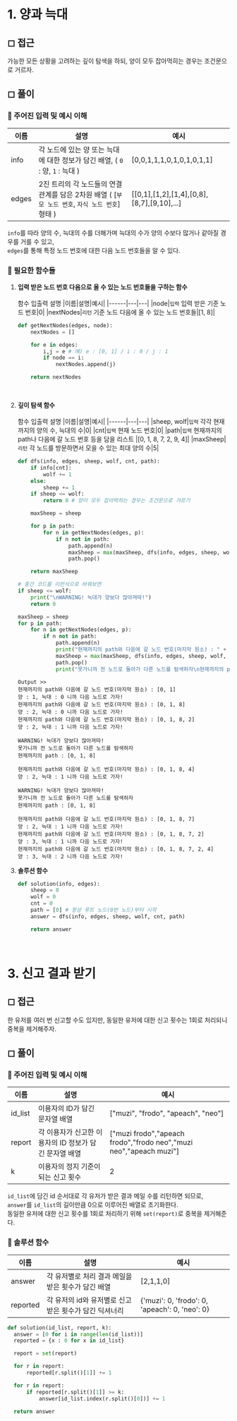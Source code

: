 # 1. 양과 늑대
## ◻ 접근
가능한 모든 상황을 고려하는 깊이 탐색을 하되, 양이 모두 잡아먹히는 경우는 조건문으로 거르자.

## ◻ 풀이
### 📁 주어진 입력 및 예시 이해
|이름|설명|예시|
|------|---|---|
|info|각 노드에 있는 양 또는 늑대에 대한 정보가 담긴 배열, ( `0` : 양, `1` : 늑대 )|[0,0,1,1,1,0,1,0,1,0,1,1]|
|edges|2진 트리의 각 노드들의 연결 관계를 담은 2차원 배열 ( [`부모 노드 번호`, `자식 노드 번호`] 형태 )|[[0,1],[1,2],[1,4],[0,8],[8,7],[9,10],...]|

`info`를 따라 양의 수, 늑대의 수를 더해가며 늑대의 수가 양의 수보다 많거나 같아질 경우를 거를 수 있고,<br />
`edges`를 통해 특정 노드 번호에 대한 다음 노드 번호들을 알 수 있다.

### 📁 필요한 함수들
1. **입력 받은 노드 번호 다음으로 올 수 있는 노드 번호들을 구하는 함수**<br /><br />
    함수 입출력 설명
    |이름|설명|예시|
    |------|---|---|
    |node|`입력` 입력 받은 기준 노드 번호|0|
    |nextNodes|`리턴` 기준 노드 다음에 올 수 있는 노드 번호들|[1, 8]|
    ```python
    def getNextNodes(edges, node):
        nextNodes = []

        for e in edges:
            i,j = e # 예) e : [0, 1] / i : 0 / j : 1
            if node == i:
                nextNodes.append(j)

        return nextNodes
    ```
    <br />
2. **깊이 탐색 함수**<br /><br />
    함수 입출력 설명
    |이름|설명|예시|
    |------|---|---|
    |sheep, wolf|`입력` 각각 현재까지의 양의 수, 늑대의 수|0|
    |cnt|`입력` 현재 노드 번호|0|
    |path|`입력` 현재까지의 path나 다음에 갈 노드 번호 등을 담을 리스트 |[0, 1, 8, 7, 2, 9, 4]|
    |maxSheep|`리턴` 각 노드를 방문하면서 모을 수 있는 최대 양의 수|5|

    ```python
    def dfs(info, edges, sheep, wolf, cnt, path):
        if info[cnt]:
            wolf += 1
        else:
            sheep += 1
        if sheep <= wolf:
            return 0 # 양이 모두 잡아먹히는 경우는 조건문으로 거르기

        maxSheep = sheep

        for p in path:
            for n in getNextNodes(edges, p):
                if n not in path:
                    path.append(n)
                    maxSheep = max(maxSheep, dfs(info, edges, sheep, wolf, n, path))
                    path.pop()

        return maxSheep
    ```
    ```python
    # 중간 코드를 이런식으로 바꿔보면
    if sheep <= wolf:
        print("\nWARNING! 늑대가 양보다 많아져따!")
        return 0

    maxSheep = sheep
    for p in path:
        for n in getNextNodes(edges, p):
            if n not in path:
                path.append(n)
                print("현재까지의 path와 다음에 갈 노드 번호(마지막 원소) : " + str(path) + "\n양 : " + str(sheep) +", 늑대 : " + str(wolf) + " 니까 다음 노드로 가자!")
                maxSheep = max(maxSheep, dfs(info, edges, sheep, wolf, n, path))
                path.pop()
                print("못가니까 전 노드로 돌아가 다른 노드를 탐색하자\n현재까지의 path : " + str(path) + "\n")
    ```
    ```
    Output >>
    현재까지의 path와 다음에 갈 노드 번호(마지막 원소) : [0, 1]
    양 : 1, 늑대 : 0 니까 다음 노드로 가자!
    현재까지의 path와 다음에 갈 노드 번호(마지막 원소) : [0, 1, 8]
    양 : 2, 늑대 : 0 니까 다음 노드로 가자!
    현재까지의 path와 다음에 갈 노드 번호(마지막 원소) : [0, 1, 8, 2]
    양 : 2, 늑대 : 1 니까 다음 노드로 가자!

    WARNING! 늑대가 양보다 많아져따!
    못가니까 전 노드로 돌아가 다른 노드를 탐색하자
    현재까지의 path : [0, 1, 8]

    현재까지의 path와 다음에 갈 노드 번호(마지막 원소) : [0, 1, 8, 4]
    양 : 2, 늑대 : 1 니까 다음 노드로 가자!

    WARNING! 늑대가 양보다 많아져따!
    못가니까 전 노드로 돌아가 다른 노드를 탐색하자
    현재까지의 path : [0, 1, 8]

    현재까지의 path와 다음에 갈 노드 번호(마지막 원소) : [0, 1, 8, 7]
    양 : 2, 늑대 : 1 니까 다음 노드로 가자!
    현재까지의 path와 다음에 갈 노드 번호(마지막 원소) : [0, 1, 8, 7, 2]
    양 : 3, 늑대 : 1 니까 다음 노드로 가자!
    현재까지의 path와 다음에 갈 노드 번호(마지막 원소) : [0, 1, 8, 7, 2, 4]
    양 : 3, 늑대 : 2 니까 다음 노드로 가자!
    ```

3. **솔루션 함수**<br />

    ```python
    def solution(info, edges):
        sheep = 0
        wolf = 0
        cnt = 0
        path = [0] # 항상 루트 노드(0번 노드)부터 시작
        answer = dfs(info, edges, sheep, wolf, cnt, path)

        return answer
    ```

<br />

# 3. 신고 결과 받기
## ◻ 접근
한 유저를 여러 번 신고할 수도 있지만, 동일한 유저에 대한 신고 횟수는 1회로 처리되니 중복을 제거해주자.

## ◻ 풀이
### 📁 주어진 입력 및 예시 이해
|이름|설명|예시|
|------|---|---|
|id_list|이용자의 ID가 담긴 문자열 배열|["muzi", "frodo", "apeach", "neo"]|
|report|각 이용자가 신고한 이용자의 ID 정보가 담긴 문자열 배열|["muzi frodo","apeach frodo","frodo neo","muzi neo","apeach muzi"]|
|k|이용자의 정지 기준이 되는 신고 횟수|2|

`id_list`에 담긴 id 순서대로 각 유저가 받은 결과 메일 수를 리턴하면 되므로,<br />
`answer`를 `id_list`의 길이만큼 0으로 이루어진 배열로 초기화한다.<br />
동일한 유저에 대한 신고 횟수를 1회로 처리하기 위해 `set(report)`로 중복을 제거해준다.

### 📁 솔루션 함수
|이름|설명|예시|
|------|---|---|
|answer|각 유저별로 처리 결과 메일을 받은 횟수가 담긴 배열|[2,1,1,0]|
|reported|각 유저의 id와 유저별로 신고 받은 횟수가 담긴 딕셔너리|{'muzi': 0, 'frodo': 0, 'apeach': 0, 'neo': 0}|
```python
def solution(id_list, report, k):
  answer = [0 for i in range(len(id_list))]
  reported = {x : 0 for x in id_list}

  report = set(report)

  for r in report:
      reported[r.split()[1]] += 1

  for r in report:
      if reported[r.split()[1]] >= k:
          answer[id_list.index(r.split()[0])] += 1

  return answer
```
